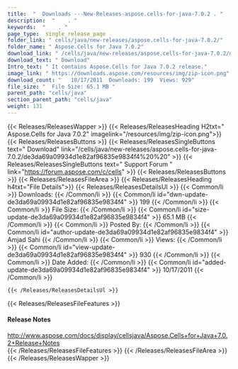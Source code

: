 ```yaml
---
title:  "  Downloads ---New-Releases-aspose.cells-for-java-7.0.2 . " 
description:  "    . " 
keywords:  "    . " 
page_type:  single_release_page
folder_link: " cells/java/new-releases/aspose.cells-for-java-7.0.2/"
folder_name: " Aspose.Cells for Java 7.0.2"
download_link: " /cells/java/new-releases/aspose.cells-for-java-7.0.2/de3da69a09934d1e82af96835e9834f4"
download_text: " Download"
Intro_text: " It contains Aspose.Cells for Java 7.0.2 release."
image_link: " https://downloads.aspose.com/resources/img/zip-icon.png"
download_count: "   10/17/2011  Downloads: 199  Views: 929"
file_size: "  File Size: 65.1 MB "
parent_path: "cells/java"
section_parent_path: "cells/java"
weight: 131 
---
```


{{< Releases/ReleasesWapper >}}
  {{< Releases/ReleasesHeading H2txt=" Aspose.Cells for Java 7.0.2" imagelink="/resources/img/zip-icon.png">}}
  {{< Releases/ReleasesButtons >}}
    {{< Releases/ReleasesSingleButtons text=" Download" link="/cells/java/new-releases/aspose.cells-for-java-7.0.2/de3da69a09934d1e82af96835e9834f4%20%20" >}}
    {{< Releases/ReleasesSingleButtons text=" Support Forum " link="https://forum.aspose.com/c/cells" >}}
  {{< Releases/ReleasesButtons >}}
  {{< Releases/ReleasesFileArea >}}
    {{< Releases/ReleasesHeading h4txt="File Details">}}
    {{< Releases/ReleasesDetailsUl >}}
            {{< Common/li  >}} Downloads: {{< /Common/li >}} 
      {{< Common/li id="dwn-update-de3da69a09934d1e82af96835e9834f4" >}} 199 {{< /Common/li >}} 
      {{< Common/li  >}} File Size: {{< /Common/li >}} 
      {{< Common/li id="size-update-de3da69a09934d1e82af96835e9834f4" >}} 65.1 MB {{< /Common/li >}} 
      {{< Common/li  >}} Posted By: {{< /Common/li >}} 
      {{< Common/li id="author-update-de3da69a09934d1e82af96835e9834f4" >}} Amjad Sahi {{< /Common/li >}} 
      {{< Common/li  >}} Views: {{< /Common/li >}} 
      {{< Common/li id="view-update-de3da69a09934d1e82af96835e9834f4" >}} 930 {{< /Common/li >}} 
      {{< Common/li  >}} Date Added: {{< /Common/li >}} 
      {{< Common/li id="added-update-de3da69a09934d1e82af96835e9834f4" >}} 10/17/2011 {{< /Common/li >}} 

    {{< /Releases/ReleasesDetailsUl >}}

  {{< Releases/ReleasesFileFeatures >}}
      <h4>Release Notes</h4><div><a href="http://www.aspose.com/docs/display/cellsjava/Aspose.Cells+for+Java+7.0.2+Release+Notes">http://www.aspose.com/docs/display/cellsjava/Aspose.Cells+for+Java+7.0.2+Release+Notes</a></div>
  {{< /Releases/ReleasesFileFeatures >}}
 {{< /Releases/ReleasesFileArea >}}
{{< /Releases/ReleasesWapper >}}



